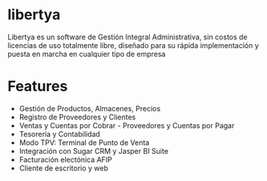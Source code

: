 # libertya

Libertya es un software de Gestión Integral Administrativa, sin costos de licencias de uso totalmente libre, diseñado para su rápida implementación y puesta en marcha en cualquier tipo de empresa

# Features
- Gestión de Productos, Almacenes, Precios
- Registro de Proveedores y Clientes
- Ventas y Cuentas por Cobrar - Proveedores y Cuentas por Pagar
- Tesorería y Contabilidad
- Modo TPV: Terminal de Punto de Venta
- Integración con Sugar CRM y Jasper BI Suite
- Facturación electónica AFIP
- Cliente de escritorio y web
